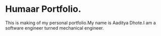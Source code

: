 # Humaar Portfolio.

This is making of my personal portfolio.My name is Aaditya Dhote.I am a software engineer turned mechanical engineer.